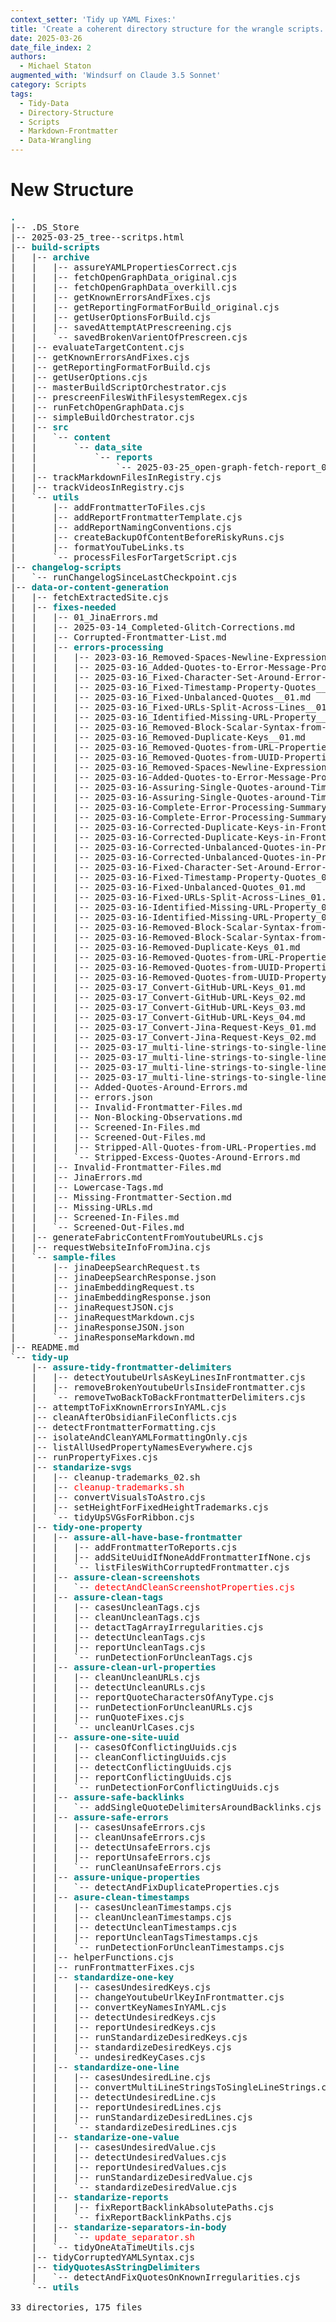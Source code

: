 ```yaml
---
context_setter: 'Tidy up YAML Fixes:'
title: 'Create a coherent directory structure for the wrangle scripts.'
date: 2025-03-26
date_file_index: 2
authors: 
  - Michael Staton
augmented_with: 'Windsurf on Claude 3.5 Sonnet'
category: Scripts
tags:
  - Tidy-Data
  - Directory-Structure
  - Scripts
  - Markdown-Frontmatter
  - Data-Wrangling
---
```


# New Structure
<pre>
<span style="font-weight:bold;color:teal;">.</span>
|-- .DS_Store
|-- 2025-03-25_tree--scritps.html
|-- <span style="font-weight:bold;color:teal;">build-scripts</span>
|   |-- <span style="font-weight:bold;color:teal;">archive</span>
|   |   |-- assureYAMLPropertiesCorrect.cjs
|   |   |-- fetchOpenGraphData_original.cjs
|   |   |-- fetchOpenGraphData_overkill.cjs
|   |   |-- getKnownErrorsAndFixes.cjs
|   |   |-- getReportingFormatForBuild_original.cjs
|   |   |-- getUserOptionsForBuild.cjs
|   |   |-- savedAttemptAtPrescreening.cjs
|   |   `-- savedBrokenVarientOfPrescreen.cjs
|   |-- evaluateTargetContent.cjs
|   |-- getKnownErrorsAndFixes.cjs
|   |-- getReportingFormatForBuild.cjs
|   |-- getUserOptions.cjs
|   |-- masterBuildScriptOrchestrator.cjs
|   |-- prescreenFilesWithFilesystemRegex.cjs
|   |-- runFetchOpenGraphData.cjs
|   |-- simpleBuildOrchestrator.cjs
|   |-- <span style="font-weight:bold;color:teal;">src</span>
|   |   `-- <span style="font-weight:bold;color:teal;">content</span>
|   |       `-- <span style="font-weight:bold;color:teal;">data_site</span>
|   |           `-- <span style="font-weight:bold;color:teal;">reports</span>
|   |               `-- 2025-03-25_open-graph-fetch-report_01.md
|   |-- trackMarkdownFilesInRegistry.cjs
|   |-- trackVideosInRegistry.cjs
|   `-- <span style="font-weight:bold;color:teal;">utils</span>
|       |-- addFrontmatterToFiles.cjs
|       |-- addReportFrontmatterTemplate.cjs
|       |-- addReportNamingConventions.cjs
|       |-- createBackupOfContentBeforeRiskyRuns.cjs
|       |-- formatYouTubeLinks.ts
|       `-- processFilesForTargetScript.cjs
|-- <span style="font-weight:bold;color:teal;">changelog-scripts</span>
|   `-- runChangelogSinceLastCheckpoint.cjs
|-- <span style="font-weight:bold;color:teal;">data-or-content-generation</span>
|   |-- fetchExtractedSite.cjs
|   |-- <span style="font-weight:bold;color:teal;">fixes-needed</span>
|   |   |-- 01_JinaErrors.md
|   |   |-- 2025-03-14_Completed-Glitch-Corrections.md
|   |   |-- Corrupted-Frontmatter-List.md
|   |   |-- <span style="font-weight:bold;color:teal;">errors-processing</span>
|   |   |   |-- 2023-03-16_Removed-Spaces-Newline-Expressions-from-Strings_01.md
|   |   |   |-- 2025-03-16_Added-Quotes-to-Error-Message-Properties__01.md
|   |   |   |-- 2025-03-16_Fixed-Character-Set-Around-Error-Messages__01.md
|   |   |   |-- 2025-03-16_Fixed-Timestamp-Property-Quotes__01.md
|   |   |   |-- 2025-03-16_Fixed-Unbalanced-Quotes__01.md
|   |   |   |-- 2025-03-16_Fixed-URLs-Split-Across-Lines__01.md
|   |   |   |-- 2025-03-16_Identified-Missing-URL-Property__01.md
|   |   |   |-- 2025-03-16_Removed-Block-Scalar-Syntax-from-Properties__01.md
|   |   |   |-- 2025-03-16_Removed-Duplicate-Keys__01.md
|   |   |   |-- 2025-03-16_Removed-Quotes-from-URL-Properties__01.md
|   |   |   |-- 2025-03-16_Removed-Quotes-from-UUID-Properties__01.md
|   |   |   |-- 2025-03-16_Removed-Spaces-Newline-Expressions-from-Strings_02.md
|   |   |   |-- 2025-03-16-Added-Quotes-to-Error-Message-Properties_01.md
|   |   |   |-- 2025-03-16-Assuring-Single-Quotes-around-Timestamps-01.md
|   |   |   |-- 2025-03-16-Assuring-Single-Quotes-around-Timestamps-02.md
|   |   |   |-- 2025-03-16-Complete-Error-Processing-Summary_01.md
|   |   |   |-- 2025-03-16-Complete-Error-Processing-Summary_02.md
|   |   |   |-- 2025-03-16-Corrected-Duplicate-Keys-in-Frontmatter_01.md
|   |   |   |-- 2025-03-16-Corrected-Duplicate-Keys-in-Frontmatter_02.md
|   |   |   |-- 2025-03-16-Corrected-Unbalanced-Quotes-in-Properties_01.md
|   |   |   |-- 2025-03-16-Corrected-Unbalanced-Quotes-in-Properties_02.md
|   |   |   |-- 2025-03-16-Fixed-Character-Set-Around-Error-Messages_01.md
|   |   |   |-- 2025-03-16-Fixed-Timestamp-Property-Quotes_01.md
|   |   |   |-- 2025-03-16-Fixed-Unbalanced-Quotes_01.md
|   |   |   |-- 2025-03-16-Fixed-URLs-Split-Across-Lines_01.md
|   |   |   |-- 2025-03-16-Identified-Missing-URL-Property_01.md
|   |   |   |-- 2025-03-16-Identified-Missing-URL-Property_02.md
|   |   |   |-- 2025-03-16-Removed-Block-Scalar-Syntax-from-Properties_01.md
|   |   |   |-- 2025-03-16-Removed-Block-Scalar-Syntax-from-Properties_02.md
|   |   |   |-- 2025-03-16-Removed-Duplicate-Keys_01.md
|   |   |   |-- 2025-03-16-Removed-Quotes-from-URL-Properties_01.md
|   |   |   |-- 2025-03-16-Removed-Quotes-from-UUID-Properties_01.md
|   |   |   |-- 2025-03-16-Removed-Quotes-from-UUID-Property_01.md
|   |   |   |-- 2025-03-17_Convert-GitHub-URL-Keys_01.md
|   |   |   |-- 2025-03-17_Convert-GitHub-URL-Keys_02.md
|   |   |   |-- 2025-03-17_Convert-GitHub-URL-Keys_03.md
|   |   |   |-- 2025-03-17_Convert-GitHub-URL-Keys_04.md
|   |   |   |-- 2025-03-17_Convert-Jina-Request-Keys_01.md
|   |   |   |-- 2025-03-17_Convert-Jina-Request-Keys_02.md
|   |   |   |-- 2025-03-17_multi-line-strings-to-single-line-strings_01.md
|   |   |   |-- 2025-03-17_multi-line-strings-to-single-line-strings_02.md
|   |   |   |-- 2025-03-17_multi-line-strings-to-single-line-strings_03.md
|   |   |   |-- 2025-03-17_multi-line-strings-to-single-line-strings_04.md
|   |   |   |-- Added-Quotes-Around-Errors.md
|   |   |   |-- errors.json
|   |   |   |-- Invalid-Frontmatter-Files.md
|   |   |   |-- Non-Blocking-Observations.md
|   |   |   |-- Screened-In-Files.md
|   |   |   |-- Screened-Out-Files.md
|   |   |   |-- Stripped-All-Quotes-from-URL-Properties.md
|   |   |   `-- Stripped-Excess-Quotes-Around-Errors.md
|   |   |-- Invalid-Frontmatter-Files.md
|   |   |-- JinaErrors.md
|   |   |-- Lowercase-Tags.md
|   |   |-- Missing-Frontmatter-Section.md
|   |   |-- Missing-URLs.md
|   |   |-- Screened-In-Files.md
|   |   `-- Screened-Out-Files.md
|   |-- generateFabricContentFromYoutubeURLs.cjs
|   |-- requestWebsiteInfoFromJina.cjs
|   `-- <span style="font-weight:bold;color:teal;">sample-files</span>
|       |-- jinaDeepSearchRequest.ts
|       |-- jinaDeepSearchResponse.json
|       |-- jinaEmbeddingRequest.ts
|       |-- jinaEmbeddingResponse.json
|       |-- jinaRequestJSON.cjs
|       |-- jinaRequestMarkdown.cjs
|       |-- jinaResponseJSON.json
|       `-- jinaResponseMarkdown.md
|-- README.md
`-- <span style="font-weight:bold;color:teal;">tidy-up</span>
    |-- <span style="font-weight:bold;color:teal;">assure-tidy-frontmatter-delimiters</span>
    |   |-- detectYoutubeUrlsAsKeyLinesInFrontmatter.cjs
    |   |-- removeBrokenYoutubeUrlsInsideFrontmatter.cjs
    |   `-- removeTwoBackToBackFrontmatterDelimiters.cjs
    |-- attemptToFixKnownErrorsInYAML.cjs
    |-- cleanAfterObsidianFileConflicts.cjs
    |-- detectFrontmatterFormatting.cjs
    |-- isolateAndCleanYAMLFormattingOnly.cjs
    |-- listAllUsedPropertyNamesEverywhere.cjs
    |-- runPropertyFixes.cjs
    |-- <span style="font-weight:bold;color:teal;">standarize-svgs</span>
    |   |-- cleanup-trademarks_02.sh
    |   |-- <span style="color:red;">cleanup-trademarks.sh</span>
    |   |-- convertVisualsToAstro.cjs
    |   |-- setHeightForFixedHeightTrademarks.cjs
    |   `-- tidyUpSVGsForRibbon.cjs
    |-- <span style="font-weight:bold;color:teal;">tidy-one-property</span>
    |   |-- <span style="font-weight:bold;color:teal;">assure-all-have-base-frontmatter</span>
    |   |   |-- addFrontmatterToReports.cjs
    |   |   |-- addSiteUuidIfNoneAddFrontmatterIfNone.cjs
    |   |   `-- listFilesWithCorruptedFrontmatter.cjs
    |   |-- <span style="font-weight:bold;color:teal;">assure-clean-screenshots</span>
    |   |   `-- <span style="color:red;">detectAndCleanScreenshotProperties.cjs</span>
    |   |-- <span style="font-weight:bold;color:teal;">assure-clean-tags</span>
    |   |   |-- casesUncleanTags.cjs
    |   |   |-- cleanUncleanTags.cjs
    |   |   |-- detactTagArrayIrregularities.cjs
    |   |   |-- detectUncleanTags.cjs
    |   |   |-- reportUncleanTags.cjs
    |   |   `-- runDetectionForUncleanTags.cjs
    |   |-- <span style="font-weight:bold;color:teal;">assure-clean-url-properties</span>
    |   |   |-- cleanUncleanURLs.cjs
    |   |   |-- detectUncleanURLs.cjs
    |   |   |-- reportQuoteCharactersOfAnyType.cjs
    |   |   |-- runDetectionForUncleanURLs.cjs
    |   |   |-- runQuoteFixes.cjs
    |   |   `-- uncleanUrlCases.cjs
    |   |-- <span style="font-weight:bold;color:teal;">assure-one-site-uuid</span>
    |   |   |-- casesOfConflictingUuids.cjs
    |   |   |-- cleanConflictingUuids.cjs
    |   |   |-- detectConflictingUuids.cjs
    |   |   |-- reportConflictingUuids.cjs
    |   |   `-- runDetectionForConflictingUuids.cjs
    |   |-- <span style="font-weight:bold;color:teal;">assure-safe-backlinks</span>
    |   |   `-- addSingleQuoteDelimitersAroundBacklinks.cjs
    |   |-- <span style="font-weight:bold;color:teal;">assure-safe-errors</span>
    |   |   |-- casesUnsafeErrors.cjs
    |   |   |-- cleanUnsafeErrors.cjs
    |   |   |-- detectUnsafeErrors.cjs
    |   |   |-- reportUnsafeErrors.cjs
    |   |   `-- runCleanUnsafeErrors.cjs
    |   |-- <span style="font-weight:bold;color:teal;">assure-unique-properties</span>
    |   |   `-- detectAndFixDuplicateProperties.cjs
    |   |-- <span style="font-weight:bold;color:teal;">asure-clean-timestamps</span>
    |   |   |-- casesUncleanTimestamps.cjs
    |   |   |-- cleanUncleanTimestamps.cjs
    |   |   |-- detectUncleanTimestamps.cjs
    |   |   |-- reportUncleanTagsTimestamps.cjs
    |   |   `-- runDetectionForUncleanTimestamps.cjs
    |   |-- helperFunctions.cjs
    |   |-- runFrontmatterFixes.cjs
    |   |-- <span style="font-weight:bold;color:teal;">standardize-one-key</span>
    |   |   |-- casesUndesiredKeys.cjs
    |   |   |-- changeYoutubeUrlKeyInFrontmatter.cjs
    |   |   |-- convertKeyNamesInYAML.cjs
    |   |   |-- detectUndesiredKeys.cjs
    |   |   |-- reportUndesiredKeys.cjs
    |   |   |-- runStandardizeDesiredKeys.cjs
    |   |   |-- standardizeDesiredKeys.cjs
    |   |   `-- undesiredKeyCases.cjs
    |   |-- <span style="font-weight:bold;color:teal;">standardize-one-line</span>
    |   |   |-- casesUndesiredLine.cjs
    |   |   |-- convertMultiLineStringsToSingleLineStrings.cjs
    |   |   |-- detectUndesiredLine.cjs
    |   |   |-- reportUndesiredLines.cjs
    |   |   |-- runStandardizeDesiredLines.cjs
    |   |   `-- standardizeDesiredLines.cjs
    |   |-- <span style="font-weight:bold;color:teal;">standarize-one-value</span>
    |   |   |-- casesUndesiredValue.cjs
    |   |   |-- detectUndesiredValues.cjs
    |   |   |-- reportUndesiredValues.cjs
    |   |   |-- runStandardizeDesiredValue.cjs
    |   |   `-- standardizeDesiredValue.cjs
    |   |-- <span style="font-weight:bold;color:teal;">standarize-reports</span>
    |   |   |-- fixReportBacklinkAbsolutePaths.cjs
    |   |   `-- fixReportBacklinkPaths.cjs
    |   |-- <span style="font-weight:bold;color:teal;">standarize-separators-in-body</span>
    |   |   `-- <span style="color:red;">update_separator.sh</span>
    |   `-- tidyOneAtaTimeUtils.cjs
    |-- tidyCorruptedYAMLSyntax.cjs
    |-- <span style="font-weight:bold;color:teal;">tidyQuotesAsStringDelimiters</span>
    |   `-- detectAndFixQuotesOnKnownIrregularities.cjs
    `-- <span style="font-weight:bold;color:teal;">utils</span>

33 directories, 175 files
</pre>